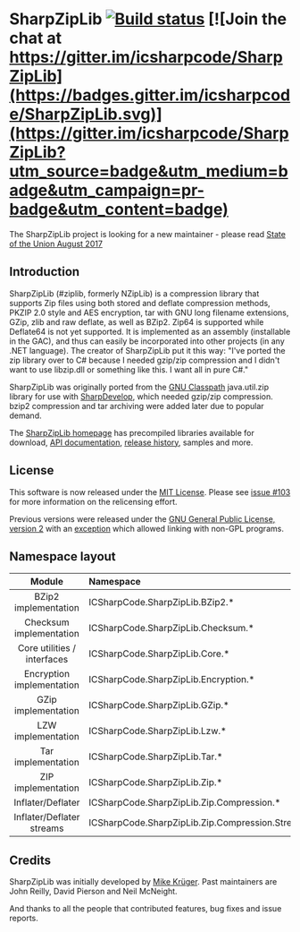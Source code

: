 ﻿# SharpZipLib [![Build status](https://ci.appveyor.com/api/projects/status/wuf8l79mypqsbor3/branch/master?svg=true)](https://ci.appveyor.com/project/icsharpcode/sharpziplib/branch/master) [![Join the chat at https://gitter.im/icsharpcode/SharpZipLib](https://badges.gitter.im/icsharpcode/SharpZipLib.svg)](https://gitter.im/icsharpcode/SharpZipLib?utm_source=badge&utm_medium=badge&utm_campaign=pr-badge&utm_content=badge) 

The SharpZipLib project is looking for a new maintainer - please read [State of the Union August 2017](https://github.com/icsharpcode/SharpZipLib/issues/187)

Introduction
------------

SharpZipLib (\#ziplib, formerly NZipLib) is a compression library that supports Zip files using both stored and deflate compression methods, PKZIP 2.0 style and AES encryption, tar with GNU long filename extensions, GZip, zlib and raw deflate, as well as BZip2. Zip64 is supported while Deflate64 is not yet supported. It is implemented as an assembly (installable in the GAC), and thus can easily be incorporated into other projects (in any .NET language). The creator of SharpZipLib put it this way: "I've ported the zip library over to C\# because I needed gzip/zip compression and I didn't want to use libzip.dll or something like this. I want all in pure C\#."

SharpZipLib was originally ported from the [GNU Classpath](http://www.gnu.org/software/classpath/) java.util.zip library for use with [SharpDevelop](http://www.icsharpcode.net/OpenSource/SD), which needed gzip/zip compression. bzip2 compression and tar archiving were added later due to popular demand.

The [SharpZipLib homepage](http://icsharpcode.github.io/SharpZipLib/) has precompiled libraries available for download, [API documentation](https://icsharpcode.github.io/SharpZipLib/help/api/index.html), [release history](https://github.com/icsharpcode/SharpZipLib/wiki/Release-History), samples and more.

License
-------

This software is now released under the [MIT License](https://opensource.org/licenses/MIT). Please see [issue #103](https://github.com/icsharpcode/SharpZipLib/issues/103) for more information on the relicensing effort.

Previous versions were released under the [GNU General Public License, version 2](http://www.gnu.org/licenses/old-licenses/gpl-2.0.en.html) with an [exception](http://www.gnu.org/software/classpath/license.html) which allowed linking with non-GPL programs.

Namespace layout
----------------

| Module | Namespace |
|:----------------:|:-----------------------------|
|BZip2 implementation|ICSharpCode.SharpZipLib.BZip2.\*|
|Checksum implementation|ICSharpCode.SharpZipLib.Checksum.\*|
|Core utilities / interfaces|ICSharpCode.SharpZipLib.Core.\*|
|Encryption implementation|ICSharpCode.SharpZipLib.Encryption.\*|
|GZip implementation|ICSharpCode.SharpZipLib.GZip.\*|
|LZW implementation|ICSharpCode.SharpZipLib.Lzw.\*|
|Tar implementation|ICSharpCode.SharpZipLib.Tar.\*|
|ZIP implementation|ICSharpCode.SharpZipLib.Zip.\*|
|Inflater/Deflater|ICSharpCode.SharpZipLib.Zip.Compression.\*|
|Inflater/Deflater streams|ICSharpCode.SharpZipLib.Zip.Compression.Streams.\*|

Credits
-------

SharpZipLib was initially developed by [Mike Krüger](http://www.icsharpcode.net/pub/relations/krueger.aspx). Past maintainers are John Reilly, David Pierson and Neil McNeight. 

And thanks to all the people that contributed features, bug fixes and issue reports.

